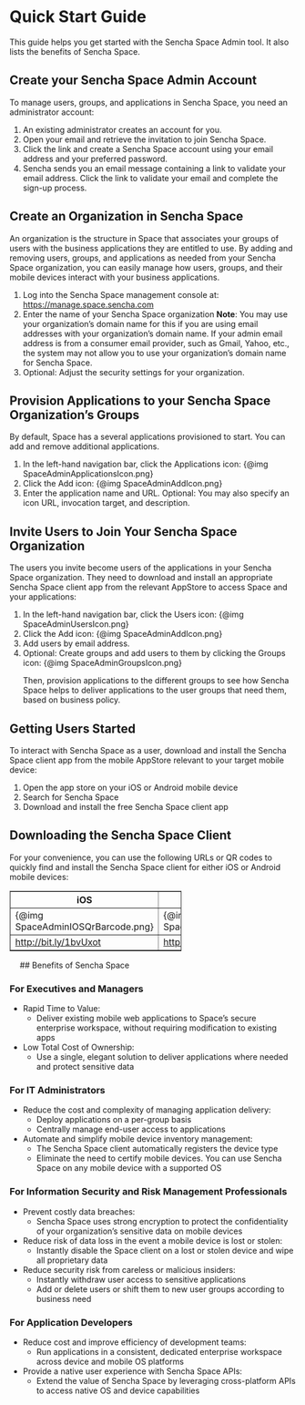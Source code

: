 # Quick Start Guide

This guide helps you get started with the Sencha Space Admin tool.
It also lists the benefits of Sencha Space.

## Create your Sencha Space Admin Account

To manage users, groups, and applications in Sencha Space, 
you need an administrator account:

<ol>
<li>An existing administrator creates an account for you.</li>
<li>Open your email and retrieve the invitation to join 
Sencha Space.</li>
<li>Click the link and create a Sencha Space account using 
your email address and your preferred password.</li>
<li>Sencha sends you an email message containing a 
link to validate your email address. 
Click the link to validate your email and complete the sign-up process.</li>
</ol>

## Create an Organization in Sencha Space

An organization is the structure in Space that associates 
your groups of users with the business applications 
they are entitled to use. By adding and removing users, groups, 
and applications as needed from your Sencha Space organization, 
you can easily manage how users, groups, and their mobile devices interact 
with your business applications.

<ol>
<li>Log into the Sencha Space management console at: 
<a href="https://manage.space.sencha.com">https://manage.space.sencha.com</a></li>
<li>Enter the name of your Sencha Space organization
<b>Note</b>: You may use your organization’s domain name for this if you are using 
email addresses with your organization’s domain name.  If your admin email address 
is from a consumer email provider, such as Gmail, Yahoo, etc., the system may not 
allow you to use your organization’s domain name for Sencha Space.</li>
<li>Optional: Adjust the security settings for your organization.</li>
</ol>

## Provision Applications to your Sencha Space Organization’s Groups

By default, Space has a several applications provisioned to start. 
You can add and remove additional applications.

<ol>
<li>In the left-hand navigation bar, click the Applications icon:
{@img SpaceAdminApplicationsIcon.png}</li>
<li>Click the Add icon: 
{@img SpaceAdminAddIcon.png}</li>
<li>Enter the application name and URL. Optional: You may also specify 
an icon URL, invocation target, and description.</li>
</ol>

## Invite Users to Join Your Sencha Space Organization

The users you invite become users of the applications 
in your Sencha Space organization. 
They need to download and install an appropriate 
Sencha Space client app from the 
relevant AppStore to access Space and your applications:

<ol>
<li>In the left-hand navigation bar, click the Users icon:
{@img SpaceAdminUsersIcon.png}</li>
<li>Click the Add icon:
{@img SpaceAdminAddIcon.png}</li>  
<li>Add users by email address.
<li>Optional: Create groups and add users to them by clicking the Groups icon:
{@img SpaceAdminGroupsIcon.png}
<p>Then, provision applications to the different groups to see how 
Sencha Space helps to deliver applications to the user groups that 
need them, based on business policy.</p></li>
</ol>
 
## Getting Users Started

To interact with Sencha Space as a user, download and install the Sencha Space client 
app from the mobile AppStore relevant to your target mobile device:

<ol>
<li>Open the app store on your iOS or Android mobile device</li>
<li>Search for Sencha Space</li>
<li>Download and install the free Sencha Space client app</li>
</ol>

## Downloading the Sencha Space Client

For your convenience, you can use the following URLs or QR codes to quickly find 
and install the Sencha Space client for either iOS or Android mobile devices:

<table style="width: 60%" border="1">
<tr><th>iOS</th><th>Android</th></tr>
<tr><td>{@img SpaceAdminIOSQrBarcode.png}</td>
    <td>{@img SpaceAdminAndroidQrBarcode.png}</td></tr>
<tr><td><a href="http://bit.ly/1bvUxot">http://bit.ly/1bvUxot</a></td>
    <td><a href="http://bit.ly/1aBKsrI">http://bit.ly/1aBKsrI</a></td></tr>
</table>
 
## Benefits of Sencha Space

### For Executives and Managers

<ul>
<li>Rapid Time to Value:
	<ul><li>Deliver existing mobile web applications to Space’s secure enterprise 
	workspace, without requiring modification to existing apps</li>
	</ul></li>
<li>Low Total Cost of Ownership:
	<ul><li>Use a single, elegant solution to deliver applications 
	where needed and protect sensitive data</li>
	</ul></li>
</ul>

### For IT Administrators

<ul>
<li>Reduce the cost and complexity of managing application delivery:
	<ul><li>Deploy applications on a per-group basis</li>
	<li>Centrally manage end-user access to applications</li>
	</ul></li>
<li>Automate and simplify mobile device inventory management:
	<ul><li>The Sencha Space client automatically registers the device type </li>
	<li>Eliminate the need to certify mobile devices. 
	You can use Sencha Space on any mobile device with a supported OS</li>
	</ul></li>
</ul>

### For Information Security and Risk Management Professionals


<ul>
<li>Prevent costly data breaches:
	<ul><li>Sencha Space uses strong encryption to protect the confidentiality 
	of your organization’s sensitive data on mobile devices</li>
	</ul></li>
<li>Reduce risk of data loss in the event a mobile device is lost or stolen:
	<ul><li>Instantly disable the Space client on a lost or stolen device 
	and wipe all proprietary data</li>
	</ul></li>
<li>Reduce security risk from careless or malicious insiders:
	<ul><li>Instantly withdraw user access to sensitive applications</li>
	<li>Add or delete users or shift them to new user groups 
	according to business need</li>
	</ul></li>
</ul>

### For Application Developers

<ul>
<li>Reduce cost and improve efficiency of development teams:
	<ul><li>Run applications in a consistent, dedicated enterprise workspace across 
	device and mobile OS platforms</li>
	</ul></li>
<li>Provide a native user experience with Sencha Space APIs:
	<ul><li>Extend the value of Sencha Space by leveraging cross-platform APIs to 
	access native OS and device capabilities</li>
	</ul></li>
</ul>
